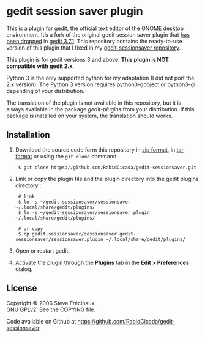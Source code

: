 ﻿# gedit session saver plugin

This is a plugin for [gedit][1], the official text editor of the GNOME desktop environment. It’s a fork of the original gedit session saver plugin that [has been dropped][2] in [gedit 3.7.1][3]. This repository contains the ready-to-use version of this plugin that I fixed in my [gedit-sessionsaver repository][4].

This plugin is for gedit versions 3 and above. **This plugin is NOT compatible with gedit 2.x**.

Python 3 is the only supported python for my adaptation (I did not port the 2.x version). The Python 3 version requires python3-gobject or python3-gi depending of your distribution.

The translation of the plugin is not available in this repository, but it is always available in the package _gedit-plugins_ from your distribution. If this package is installed on your system, the translation should works.

[1]: https://projects.gnome.org/gedit/ "gedit text editor"
[2]: https://git.gnome.org/browse/gedit-plugins/commit/?id=7abf46cf9c6e3f12798e813ffeac28e3594167f0 "commit of the drop of the session saver plugin"
[3]: https://git.gnome.org/browse/gedit-plugins/commit/?id=b4b1601b8bc21c43db7b0142ace22040a24b31d2 "commit of the gedit-plugins 3.7.1 release"
[4]: https://github.com/RabidCicada/gedit-sessionsaver "sessionsaver-plugin branch in my gedit-plugins repository"


## Installation

1. Download the source code form this repository in [zip format](https://github.com/RabidCicada/gedit-sessionsaver/zipball/master), in [tar format](https://github.com/RabidCicada/gedit-sessionsaver/tarball/master) or using the `git clone` command:

        $ git clone https://github.com/RabidCicada/gedit-sessionsaver.git

2. Link or copy the plugin file and the plugin directory into the gedit plugins directory :

        # link
        $ ln -s ~/gedit-sessionsaver/sessionsaver ~/.local/share/gedit/plugins/
        $ ln -s ~/gedit-sessionsaver/sessionsaver.plugin ~/.local/share/gedit/plugins/
        
        # or copy 
        $ cp gedit-sessionsaver/sessionsaver gedit-sessionsaver/sessionsaver.plugin ~/.local/share/gedit/plugins/

3. Open or restart gedit.
4. Activate the plugin through the **Plugins** tab in the **Edit > Preferences** dialog.

## License

Copyright © 2006 Steve Frécinaux  
GNU GPLv2. See the COPYING file.

Code available on Github at https://github.com/RabidCicada/gedit-sessionsaver
